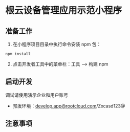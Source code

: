 # 根云设备管理应用示范小程序

## 准备工作
1. 在小程序项目目录中执行命令安装 npm 包：
```
npm install
```
2. 点击开发者工具中的菜单栏：工具 --> 构建 npm

## 启动开发

调试请使用演示企业和用户账号
 - 预发环境：develop.app@rootcloud.com/Zxcasd123@

## 注意事项